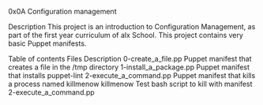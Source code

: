 0x0A Configuration management

Description This project is an introduction to Configuration Management, as part of the first year curriculum of alx School. This project contains very basic Puppet manifests.

Table of contents Files Description 0-create_a_file.pp Puppet manifest that creates a file in the /tmp directory 1-install_a_package.pp Puppet manifest that installs puppet-lint 2-execute_a_command.pp Puppet manifest that kills a process named killmenow killmenow Test bash script to kill with manifest 2-execute_a_command.pp

